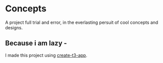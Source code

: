 # Concepts

A project full trial and error, in the everlasting persuit of cool concepts and designs.

## Because i am lazy - 

I made this project using [create-t3-app](https://create.t3.gg/).
